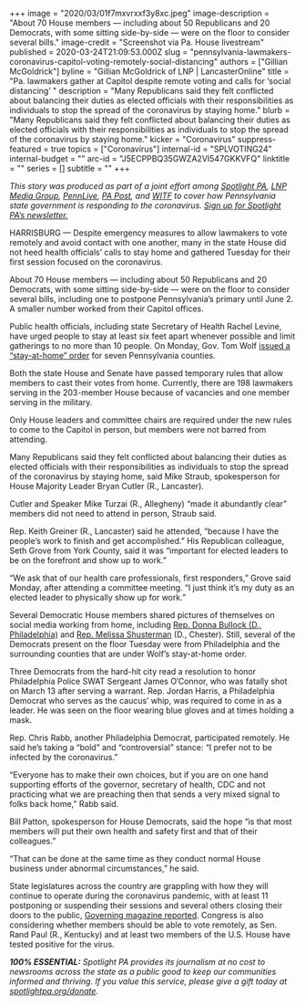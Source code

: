 +++
image = "2020/03/01f7mxvrxxf3y8xc.jpeg"
image-description = "About 70 House members — including about 50 Republicans and 20 Democrats, with some sitting side-by-side — were on the floor to consider several bills."
image-credit = "Screenshot via Pa. House livestream"
published = 2020-03-24T21:09:53.000Z
slug = "pennsylvania-lawmakers-coronavirus-capitol-voting-remotely-social-distancing"
authors = ["Gillian McGoldrick"]
byline = "Gillian McGoldrick of LNP | LancasterOnline"
title = "Pa. lawmakers gather at Capitol despite remote voting and calls for ‘social distancing’ "
description = "Many Republicans said they felt conflicted about balancing their duties as elected officials with their responsibilities as individuals to stop the spread of the coronavirus by staying home."
blurb = "Many Republicans said they felt conflicted about balancing their duties as elected officials with their responsibilities as individuals to stop the spread of the coronavirus by staying home."
kicker = "Coronavirus"
suppress-featured = true
topics = ["Coronavirus"]
internal-id = "SPLVOTING24"
internal-budget = ""
arc-id = "J5ECPPBQ35GWZA2VI547GKKVFQ"
linktitle = ""
series = []
subtitle = ""
+++

<i>This story was produced as part of a joint effort among </i><a href="https://www.spotlightpa.org/"><i>Spotlight PA</i></a><i>, </i><a href="https://web.archive.org/20200101044618/https://lancasteronline.com/"><i>LNP Media Group</i></a><i>, </i><a href="https://web.archive.org/20200101034631/https://www.pennlive.com/"><i>PennLive</i></a><i>, </i><a href="https://web.archive.org/20200315024644/https://papost.org/"><i>PA Post</i></a><i>, and </i><a href="https://web.archive.org/20200107224634/https://www.witf.org/"><i>WITF</i></a><i> to cover how Pennsylvania state government is responding to the coronavirus. </i><a href="https://www.spotlightpa.org/newsletters"><i>Sign up for Spotlight PA’s newsletter.</i></a>

HARRISBURG — Despite emergency measures to allow lawmakers to vote remotely and avoid contact with one another, many in the state House did not heed health officials’ calls to stay home and gathered Tuesday for their first session focused on the coronavirus.

About 70 House members — including about 50 Republicans and 20 Democrats, with some sitting side-by-side — were on the floor to consider several bills, including one to postpone Pennsylvania’s primary until June 2. A smaller number worked from their Capitol offices.

Public health officials, including state Secretary of Health Rachel Levine, have urged people to stay at least six feet apart whenever possible and limit gatherings to no more than 10 people. On Monday, Gov. Tom Wolf <a href="https://www.spotlightpa.org/news/2020/03/pennsylvania-coronavirus-stay-at-home-order-tom-wolf/" target=_blank>issued a “stay-at-home” order</a> for seven Pennsylvania counties.

Both the state House and Senate have passed temporary rules that allow members to cast their votes from home. Currently, there are 198 lawmakers serving in the 203-member House because of vacancies and one member serving in the military.

Only House leaders and committee chairs are required under the new rules to come to the Capitol in person, but members were not barred from attending.

Many Republicans said they felt conflicted about balancing their duties as elected officials with their responsibilities as individuals to stop the spread of the coronavirus by staying home, said Mike Straub, spokesperson for House Majority Leader Bryan Cutler (R., Lancaster).

Cutler and Speaker Mike Turzai (R., Allegheny) “made it abundantly clear” members did not need to attend in person, Straub said.

<script src="https://www.spotlightpa.org/embed.js" async></script><div data-spl-embed-version="1" data-spl-src="https://www.spotlightpa.org/embeds/donate/"></div>

Rep. Keith Greiner (R., Lancaster) said he attended, “because I have the people’s work to finish and get accomplished.” His Republican colleague, Seth Grove from York County, said it was “important for elected leaders to be on the forefront and show up to work.”

“We ask that of our health care professionals, first responders,” Grove said Monday, after attending a committee meeting. “I just think it’s my duty as an elected leader to physically show up for work.”

Several Democratic House members shared pictures of themselves on social media working from home, including <a href="https://twitter.com/RepDonnaBullock/status/1242455376924033025">Rep. Donna Bullock (D., Philadelphia)</a> and <a href="https://twitter.com/RepShusterman/status/1242467389779759106">Rep. Melissa Shusterman</a> (D., Chester). Still, several of the Democrats present on the floor Tuesday were from Philadelphia and the surrounding counties that are under Wolf’s stay-at-home order.

Three Democrats from the hard-hit city read a resolution to honor Philadelphia Police SWAT Sergeant James O’Connor, who was fatally shot on March 13 after serving a warrant. Rep. Jordan Harris, a Philadelphia Democrat who serves as the caucus’ whip, was required to come in as a leader. He was seen on the floor wearing blue gloves and at times holding a mask.

Rep. Chris Rabb, another Philadelphia Democrat, participated remotely. He said he’s taking a “bold” and “controversial” stance: “I prefer not to be infected by the coronavirus.”

“Everyone has to make their own choices, but if you are on one hand supporting efforts of the governor, secretary of health, CDC and not practicing what we are preaching then that sends a very mixed signal to folks back home,” Rabb said.

Bill Patton, spokesperson for House Democrats, said the hope “is that most members will put their own health and safety first and that of their colleagues.”

“That can be done at the same time as they conduct normal House business under abnormal circumstances,” he said.

State legislatures across the country are grappling with how they will continue to operate during the coronavirus pandemic, with at least 11 postponing or suspending their sessions and several others closing their doors to the public, <a href="https://www.governing.com/now/What-Government-Functions-Other-Than-Schools-Are-Starting-to-Close.html">Governing magazine reported</a>. Congress is also considering whether members should be able to vote remotely, as Sen. Rand Paul (R., Kentucky) and at least two members of the U.S. House have tested positive for the virus.

<i><b>100% ESSENTIAL:</b></i><i> Spotlight PA provides its journalism at no cost to newsrooms across the state as a public good to keep our communities informed and thriving. If you value this service, please give a gift today at </i><a href="https://www.spotlightpa.org/donate"><i>spotlightpa.org/donate</i></a><i>.</i>

<script src="https://www.spotlightpa.org/embed.js" async></script><div data-spl-embed-version="1" data-spl-src="https://www.spotlightpa.org/embeds/tips/?tip_text=Do%20you%20have%20a%20tip%20about%20%3Cb%3Ehow%20Pa.'s%20government%20is%20responding%20to%20the%20coronavirus%3C%2Fb%3E%3F%20Tell%20us."></div>
